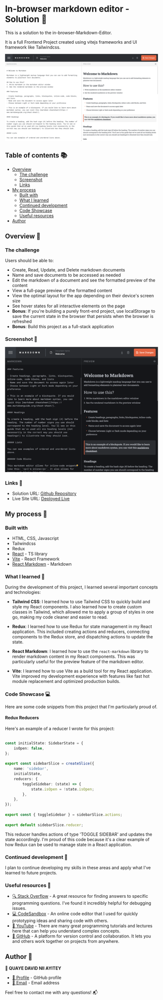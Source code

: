 # In-browser markdown editor - Solution 📝

This is a solution to the in-browser-Markdown-Editor.

It is a full Frontend Project created using vitejs frameworks and UI framework like Tailwindcss.

![Design preview for the In-browser markdown editor coding challenge](./screenShots/ScreenShot.png)

## Table of contents 📚

- [Overview](#overview)
    - [The challenge](#the-challenge)
    - [Screenshot](#screenshot)
    - [Links](#links)
- [My process](#my-process)
    - [Built with](#built-with)
    - [What I learned](#what-i-learned)
    - [Continued development](#continued-development)
    - [Code Showcase](#code-showcase)
    - [Useful resources](#useful-resources)
- [Author](#author)

## Overview 👀

### The challenge

Users should be able to:

- Create, Read, Update, and Delete markdown documents
- Name and save documents to be accessed as needed
- Edit the markdown of a document and see the formatted preview of the content
- View a full-page preview of the formatted content
- View the optimal layout for the app depending on their device's screen size
- See hover states for all interactive elements on the page
- **Bonus**: If you're building a purely front-end project, use localStorage to save the current state in the browser that persists when the browser is refreshed
- **Bonus**: Build this project as a full-stack application

### Screenshot 📸

![Screenshot3](./screenShots/ScreenShot%20(3).png)

### Links 🔗

- Solution URL: [Github Repository](https://github.com/QuayeDNA/Markdown_Editor)
- Live Site URL: [Deployed Live](https://markdown-editor-vite.vercel.app/)

## My process 🚀

### Built with

- HTML, CSS, Javascript
- Tailwindcss
- Redux
- [React](https://reactjs.org/) - TS library
- [Vite](https://vitejs.dev/) - React Framework
- [React Markdown](https://github.com/remarkjs/react-markdown) - Markdown

### What I learned 🧠

During the development of this project, I learned several important concepts and technologies:

- **Tailwind CSS**: I learned how to use Tailwind CSS to quickly build and style my React components. I also learned how to create custom classes in Tailwind, which allowed me to apply a group of styles in one go, making my code cleaner and easier to read.

- **Redux**: I learned how to use Redux for state management in my React application. This included creating actions and reducers, connecting components to the Redux store, and dispatching actions to update the state.

- **React Markdown**: I learned how to use the `react-markdown` library to render markdown content in my React components. This was particularly useful for the preview feature of the markdown editor.

- **Vite**: I learned how to use Vite as a build tool for my React application. Vite improved my development experience with features like fast hot module replacement and optimized production builds.

### Code Showcase 💻

Here are some code snippets from this project that I'm particularly proud of.

#### Redux Reducers

Here's an example of a reducer I wrote for this project:

```typescript

const initialState: SidebarState = {
    isOpen: false,
};

export const sidebarSlice = createSlice({
    name: 'sidebar',
    initialState,
    reducers: {
        toggleSidebar: (state) => {
            state.isOpen = !state.isOpen;
        },
    },
});

export const { toggleSidebar } = sidebarSlice.actions;

export default sidebarSlice.reducer;
```

This reducer handles actions of type 'TOGGLE SIDEBAR' and updates the state accordingly. I'm proud of this code because it's a clear example of how Redux can be used to manage state in a React application.

### Continued development 🚧

I plan to continue developing my skills in these areas and apply what I've learned to future projects.

### Useful resources 📖

- [🔍 Stack Overflow](https://stackoverflow.com) - A great resource for finding answers to specific programming questions. I've found it incredibly helpful for debugging issues.
- [💻 CodeSandbox](https://codesandbox.io) - An online code editor that I used for quickly prototyping ideas and sharing code with others.
- [🎥 YouTube](https://www.youtube.com) - There are many great programming tutorials and lectures here that can help you understand complex concepts.
- [👥 GitHub](https://github.com) - A platform for version control and collaboration. It lets you and others work together on projects from anywhere.

## Author 👤

**👤 QUAYE DAVID NII AYITEY**

- [🔗 Profile](https://github.com/QuayeDNA/) - GitHub profile
- [📧 Email](mailto:quayedavid245@gmail.com) - Email address

Feel free to contact me with any questions! 📬
